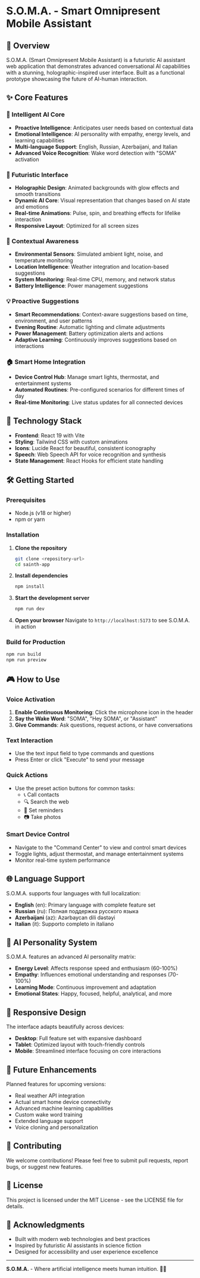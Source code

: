 # S.O.M.A. - Smart Omnipresent Mobile Assistant

## 🤖 Overview

S.O.M.A. (Smart Omnipresent Mobile Assistant) is a futuristic AI assistant web application that demonstrates advanced conversational AI capabilities with a stunning, holographic-inspired user interface. Built as a functional prototype showcasing the future of AI-human interaction.

## ✨ Core Features

### 🎯 Intelligent AI Core
- **Proactive Intelligence**: Anticipates user needs based on contextual data
- **Emotional Intelligence**: AI personality with empathy, energy levels, and learning capabilities
- **Multi-language Support**: English, Russian, Azerbaijani, and Italian
- **Advanced Voice Recognition**: Wake word detection with "SOMA" activation

### 🌟 Futuristic Interface
- **Holographic Design**: Animated backgrounds with glow effects and smooth transitions
- **Dynamic AI Core**: Visual representation that changes based on AI state and emotions
- **Real-time Animations**: Pulse, spin, and breathing effects for lifelike interaction
- **Responsive Layout**: Optimized for all screen sizes

### 🧠 Contextual Awareness
- **Environmental Sensors**: Simulated ambient light, noise, and temperature monitoring
- **Location Intelligence**: Weather integration and location-based suggestions
- **System Monitoring**: Real-time CPU, memory, and network status
- **Battery Intelligence**: Power management suggestions

### 💡 Proactive Suggestions
- **Smart Recommendations**: Context-aware suggestions based on time, environment, and user patterns
- **Evening Routine**: Automatic lighting and climate adjustments
- **Power Management**: Battery optimization alerts and actions
- **Adaptive Learning**: Continuously improves suggestions based on interactions

### 🏠 Smart Home Integration
- **Device Control Hub**: Manage smart lights, thermostat, and entertainment systems
- **Automated Routines**: Pre-configured scenarios for different times of day
- **Real-time Monitoring**: Live status updates for all connected devices

## 🚀 Technology Stack

- **Frontend**: React 19 with Vite
- **Styling**: Tailwind CSS with custom animations
- **Icons**: Lucide React for beautiful, consistent iconography
- **Speech**: Web Speech API for voice recognition and synthesis
- **State Management**: React Hooks for efficient state handling

## 🛠️ Getting Started

### Prerequisites
- Node.js (v18 or higher)
- npm or yarn

### Installation

1. **Clone the repository**
   ```bash
   git clone <repository-url>
   cd sainth-app
   ```

2. **Install dependencies**
   ```bash
   npm install
   ```

3. **Start the development server**
   ```bash
   npm run dev
   ```

4. **Open your browser**
   Navigate to `http://localhost:5173` to see S.O.M.A. in action

### Build for Production
```bash
npm run build
npm run preview
```

## 🎮 How to Use

### Voice Activation
1. **Enable Continuous Monitoring**: Click the microphone icon in the header
2. **Say the Wake Word**: "SOMA", "Hey SOMA", or "Assistant"
3. **Give Commands**: Ask questions, request actions, or have conversations

### Text Interaction
- Use the text input field to type commands and questions
- Press Enter or click "Execute" to send your message

### Quick Actions
- Use the preset action buttons for common tasks:
  - 📞 Call contacts
  - 🔍 Search the web
  - 📅 Set reminders
  - 📷 Take photos

### Smart Device Control
- Navigate to the "Command Center" to view and control smart devices
- Toggle lights, adjust thermostat, and manage entertainment systems
- Monitor real-time system performance

## 🌐 Language Support

S.O.M.A. supports four languages with full localization:

- **English** (en): Primary language with complete feature set
- **Russian** (ru): Полная поддержка русского языка
- **Azerbaijani** (az): Azərbaycan dili dəstəyi
- **Italian** (it): Supporto completo in italiano

## 🎨 AI Personality System

S.O.M.A. features an advanced AI personality matrix:

- **Energy Level**: Affects response speed and enthusiasm (60-100%)
- **Empathy**: Influences emotional understanding and responses (70-100%)
- **Learning Mode**: Continuous improvement and adaptation
- **Emotional States**: Happy, focused, helpful, analytical, and more

## 📱 Responsive Design

The interface adapts beautifully across devices:
- **Desktop**: Full feature set with expansive dashboard
- **Tablet**: Optimized layout with touch-friendly controls
- **Mobile**: Streamlined interface focusing on core interactions

## 🔮 Future Enhancements

Planned features for upcoming versions:
- Real weather API integration
- Actual smart home device connectivity
- Advanced machine learning capabilities
- Custom wake word training
- Extended language support
- Voice cloning and personalization

## 🤝 Contributing

We welcome contributions! Please feel free to submit pull requests, report bugs, or suggest new features.

## 📄 License

This project is licensed under the MIT License - see the LICENSE file for details.

## 🙏 Acknowledgments

- Built with modern web technologies and best practices
- Inspired by futuristic AI assistants in science fiction
- Designed for accessibility and user experience excellence

---

**S.O.M.A.** - Where artificial intelligence meets human intuition. 🚀✨
